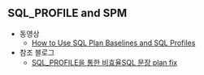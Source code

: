 ## SQL_PROFILE and SPM

* 동영상
  * [How to Use SQL Plan Baselines and SQL Profiles](https://www.youtube.com/watch?v=OJog42VkcBM&t=308s)
* 참조 블로그
  * [SQL_PROFILE을 통한 비효율SQL 문장 plan fix](https://redkite777.tistory.com/entry/오라클SQLPROFILE을-통한-비효율SQL-문장-plan-fix) 
